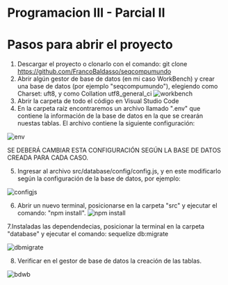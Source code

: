 # Programacion III - Parcial II
# Pasos para abrir el proyecto
1. Descargar el proyecto o clonarlo con el comando: git clone https://github.com/FrancoBaldasso/seqcompumundo
2. Abrir algún gestor de base de datos (en mi caso WorkBench) y crear una base de datos (por ejemplo "seqcompumundo"), elegiendo como Charset: uft8, y como Collation utf8_general_ci
![workbench](https://user-images.githubusercontent.com/82101541/143099039-2af75637-03b7-4976-bbf2-6ee885ddb59d.png)
3. Abrir la carpeta de todo el código en Visual Studio Code
4. En la carpeta raíz encontraremos un archivo llamado ".env" que contiene la información de la base de datos en la que se crearán nuestas tablas. El archivo contiene la siguiente configuración:

![env](https://user-images.githubusercontent.com/82101541/143120828-78a6c842-295e-44c6-9e8c-3cf986f5ad2c.png)

SE DEBERÁ CAMBIAR ESTA CONFIGURACIÓN SEGÚN LA BASE DE DATOS CREADA PARA CADA CASO.

5. Ingresar al archivo src/database/config/config.js, y en este modificarlo según la configuración de la base de datos, por ejemplo:

![configjs](https://user-images.githubusercontent.com/82101541/143131226-26184922-a5ce-4aca-9dab-1253d84a7ad6.png)

6. Abrir un nuevo terminal, posicionarse en la carpeta "src" y ejecutar el comando: "npm install".
![npm install](https://user-images.githubusercontent.com/82101541/143117948-2c5e169a-459e-4ac6-9db7-f5f7a71d0df2.png)

7.Instaladas las dependendecias, posicionar la terminal en la carpeta "database" y ejecutar el comando: sequelize db:migrate

![dbmigrate](https://user-images.githubusercontent.com/82101541/143131803-4d790382-9137-4d4e-a1d8-47056c95d297.png)

8. Verificar en el gestor de base de datos la creación de las tablas.

![bdwb](https://user-images.githubusercontent.com/82101541/143132080-c0663b6d-fb6d-4f4f-9c7f-b223a0484227.png)

